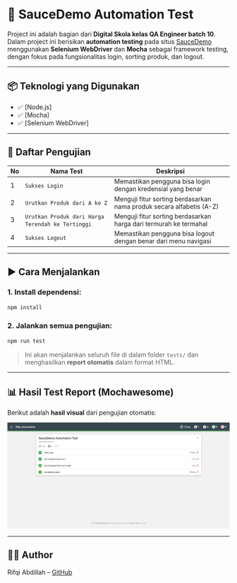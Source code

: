 # 🧪 SauceDemo Automation Test

Project ini adalah bagian dari **Digital Skola kelas QA Engineer batch 10**.  
Dalam project ini berisikan **automation testing** pada situs [SauceDemo](https://www.saucedemo.com) menggunakan **Selenium WebDriver** dan **Mocha** sebagai framework testing, dengan fokus pada fungsionalitas login, sorting produk, dan logout.

---

## 📦 Teknologi yang Digunakan

- ✅ [Node.js]
- ✅ [Mocha]
- ✅ [Selenium WebDriver]

---

## 🧪 Daftar Pengujian

| No | Nama Test                                       | Deskripsi                                                                 |
|----|-------------------------------------------------|--------------------------------------------------------------------------|
| 1  | `Sukses Login`                                  | Memastikan pengguna bisa login dengan kredensial yang benar              |
| 2  | `Urutkan Produk dari A ke Z`                    | Menguji fitur sorting berdasarkan nama produk secara alfabetis (A-Z)     |
| 3  | `Urutkan Produk dari Harga Terendah ke Tertinggi` | Menguji fitur sorting berdasarkan harga dari termurah ke termahal     |
| 4  | `Sukses Logout`                                 | Memastikan pengguna bisa logout dengan benar dari menu navigasi         |

---

## ▶️ Cara Menjalankan

### 1. Install dependensi:
```bash
npm install
```

### 2. Jalankan semua pengujian:
```bash
npm run test
```
> Ini akan menjalankan seluruh file di dalam folder `tests/` dan menghasilkan **report otomatis** dalam format HTML.

---

## 📊 Hasil Test Report (Mochawesome)

Berikut adalah **hasil visual** dari pengujian otomatis:

![Test Report Screenshot](./test-report.png)


---

## 👨‍💻 Author

Rifqi Abdillah – [GitHub](https://github.com/rfqabdillah)